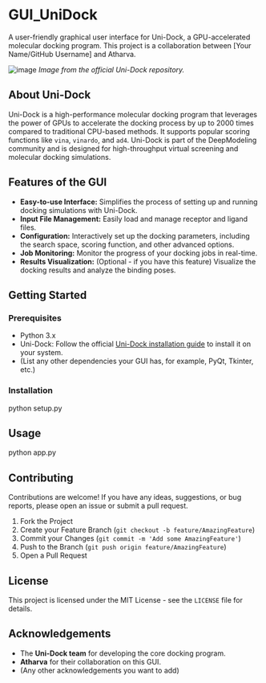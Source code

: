 # GUI_UniDock

A user-friendly graphical user interface for Uni-Dock, a GPU-accelerated molecular docking program. This project is a collaboration between [Your Name/GitHub Username] and Atharva.

![image](https://github.com/dptech-corp/Uni-Dock/blob/main/unidock.png)
*Image from the official Uni-Dock repository.*

## About Uni-Dock

Uni-Dock is a high-performance molecular docking program that leverages the power of GPUs to accelerate the docking process by up to 2000 times compared to traditional CPU-based methods. It supports popular scoring functions like `vina`, `vinardo`, and `ad4`. Uni-Dock is part of the DeepModeling community and is designed for high-throughput virtual screening and molecular docking simulations.

## Features of the GUI

* **Easy-to-use Interface:** Simplifies the process of setting up and running docking simulations with Uni-Dock.
* **Input File Management:** Easily load and manage receptor and ligand files.
* **Configuration:** Interactively set up the docking parameters, including the search space, scoring function, and other advanced options.
* **Job Monitoring:** Monitor the progress of your docking jobs in real-time.
* **Results Visualization:** (Optional - if you have this feature) Visualize the docking results and analyze the binding poses.

## Getting Started

### Prerequisites

* Python 3.x
* Uni-Dock: Follow the official [Uni-Dock installation guide](https://github.com/dptech-corp/Uni-Dock) to install it on your system.
* (List any other dependencies your GUI has, for example, PyQt, Tkinter, etc.)

### Installation
python setup.py

## Usage
python app.py

## Contributing

Contributions are welcome! If you have any ideas, suggestions, or bug reports, please open an issue or submit a pull request.

1.  Fork the Project
2.  Create your Feature Branch (`git checkout -b feature/AmazingFeature`)
3.  Commit your Changes (`git commit -m 'Add some AmazingFeature'`)
4.  Push to the Branch (`git push origin feature/AmazingFeature`)
5.  Open a Pull Request

## License

This project is licensed under the MIT License - see the `LICENSE` file for details.

## Acknowledgements

* The **Uni-Dock team** for developing the core docking program.
* **Atharva** for their collaboration on this GUI.
* (Any other acknowledgements you want to add)
